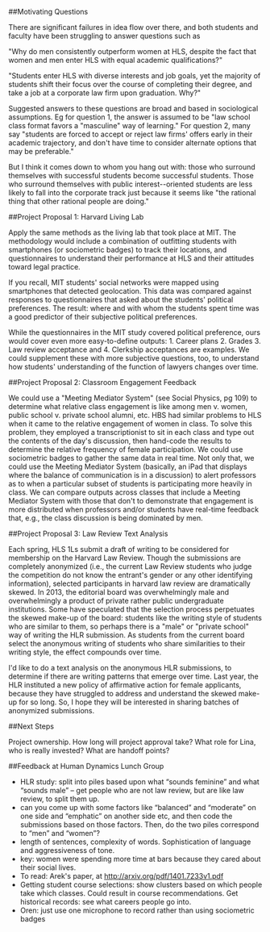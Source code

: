 ##Motivating Questions

There are significant failures in idea flow over there, and both students and faculty have been struggling to answer questions such as

"Why do men consistently outperform women at HLS, despite the fact that women and men enter HLS with equal academic qualifications?" 

"Students enter HLS with diverse interests and job goals, yet the majority of students shift their focus over the course of completing their degree, and take a job at a corporate law firm upon graduation. Why?"

Suggested answers to these questions are broad and based in sociological assumptions. Eg for question 1, the answer is assumed to be "law school class format favors a "masculine" way of learning." For question 2, many say "students are forced to accept or reject law firms' offers early in their academic trajectory, and don't have time to consider alternate options that may be preferable."

But I think it comes down to whom you hang out with: those who surround themselves with successful students become successful students. Those who surround themselves with public interest--oriented students are less likely to fall into the corporate track just because it seems like "the rational thing that other rational people are doing."

##Project Proposal 1: Harvard Living Lab

Apply the same methods as the living lab that took place at MIT. The methodology would include a combination of outfitting students with smartphones (or sociometric badges) to track their locations, and questionnaires to understand their performance at HLS and their attitudes toward legal practice.

If you recall, MIT students' social networks were mapped using smartphones that detected geolocation. This data was compared against responses to questionnaires that asked about the students' political preferences. The result: where and with whom the students spent time was a good predictor of their subjective political preferences.

While the questionnaires in the MIT study covered political preference, ours would cover even more easy-to-define outputs: 1. Career plans 2. Grades 3. Law review acceptance and 4. Clerkship acceptances are examples. We could supplement these with more subjective questions, too, to understand how students' understanding of the function of lawyers changes over time.

##Project Proposal 2: Classroom Engagement Feedback 

We could use a "Meeting Mediator System" (see Social Physics, pg 109) to determine what relative class engagement is like among men v. women, public school v. private school alumni, etc. HBS had similar problems to HLS when it came to the relative engagement of women in class. To solve this problem, they employed a transcriptionist to sit in each class and type out the contents of the day's discussion, then hand-code the results to determine the relative frequency of female participation. We could use sociometric badges to gather the same data in real time. Not only that, we could use the Meeting Mediator System (basically, an iPad that displays where the balance of communication is in a discussion) to alert professors as to when a particular subset of students is participating more heavily in class. We can compare outputs across classes that include a Meeting Mediator System with those that don't to demonstrate that engagement is more distributed when professors and/or students have real-time feedback that, e.g., the class discussion is being dominated by men.

##Project Proposal 3: Law Review Text Analysis 

Each spring, HLS 1Ls submit a draft of writing to be considered for membership on the Harvard Law Review. Though the submissions are completely anonymized (i.e., the current Law Review students who judge the competition do not know the entrant's gender or any other identifying information), selected participants in harvard law review are dramatically skewed. In 2013, the editorial board was overwhelmingly male and overwhelmingly a product of private rather public undergraduate institutions. Some have speculated that the selection process perpetuates the skewed make-up of the board: students like the writing style of students who are similar to them, so perhaps there is a "male" or "private school" way of writing the HLR submission. As students from the current board select the anonymous writing of students who share similarities to their writing style, the effect compounds over time. 

I'd like to do a text analysis on the anonymous HLR submissions, to determine if there are writing patterns that emerge over time. Last year, the HLR instituted a new policy of affirmative action for female applicants, because they have struggled to address and understand the skewed make-up for so long. So, I hope they will be interested in sharing batches of anonymized submissions. 

##Next Steps

Project ownership. How long will project approval take? What role for Lina, who is really invested? What are handoff points?   

##Feedback at Human Dynamics Lunch Group
* HLR study: split into piles based upon what “sounds feminine” and what “sounds male” – get people who are not law review, but are like law review, to split them up. 
* can you come up with some factors like “balanced”  and “moderate” on one side and “emphatic” on another side etc, and then code the submissions based on those factors. Then, do the two piles correspond to “men” and “women”?
* length of sentences, complexity of words. Sophistication of language and aggressiveness of tone.
* key: women were spending more time at bars because they cared about their social lives.
* To read: Arek's paper, at http://arxiv.org/pdf/1401.7233v1.pdf
* Getting student course selections: show clusters based on which people take which classes. Could result in course recommendations. Get historical records: see what careers people go into.
* Oren: just use one microphone to record rather than using sociometric badges 
